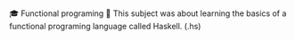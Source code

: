 🎓 Functional programing
📘 This subject was about learning the basics of a functional programing language called Haskell. (.hs)
